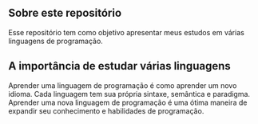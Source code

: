 ## Sobre este repositório

Esse repositório tem como objetivo apresentar meus estudos em várias linguagens de programação.

## A importância de estudar várias linguagens

Aprender uma linguagem de programação é como aprender um novo idioma. Cada linguagem tem sua própria sintaxe, semântica e paradigma. Aprender uma nova linguagem de programação é uma ótima maneira de expandir seu conhecimento e habilidades de programação.
